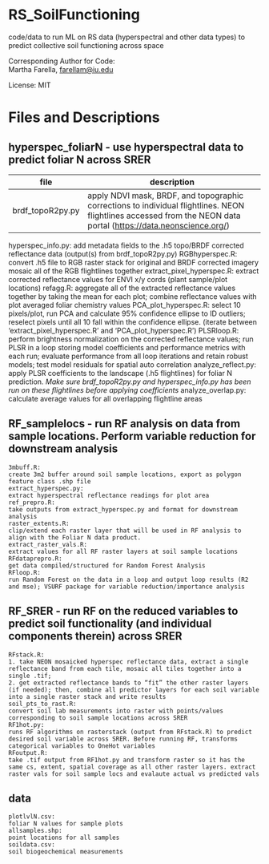 # RS_SoilFunctioning
code/data to run ML on RS data (hyperspectral and other data types) to predict collective soil functioning across space

Corresponding Author for Code:   
  Martha Farella, farellam@iu.edu

License:
    MIT

# Files and Descriptions
## hyperspec_foliarN - use hyperspectral data to predict foliar N across SRER
 | file | description |
 |------|-------------|
 | brdf_topoR2py.py | apply NDVI mask, BRDF, and topographic corrections to individual flightlines. NEON flightlines accessed from the NEON data portal (https://data.neonscience.org/)|
	
  hyperspec_info.py:
    add metadata fields to the .h5 topo/BRDF corrected reflectance data (output(s) from brdf_topoR2py.py)
	RGBhyperspec.R:
    convert .h5 file to RGB raster stack for original and BRDF corrected imagery mosaic all of the RGB flightlines together
	extract_pixel_hyperspec.R:
    extract corrected reflectance values for ENVI x/y cords (plant sample/plot locations)
	refagg.R:
    aggregate all of the extracted reflectance values together by taking the mean for each plot; combine reflectance values with plot averaged foliar chemistry values
	PCA_plot_hyperspec.R:
    select 10 pixels/plot, run PCA and calculate 95% confidence ellipse to ID outliers; reselect pixels until all 10 fall within the confidence ellipse. (iterate between ‘extract_pixel_hyperspec.R’ and ‘PCA_plot_hyperspec.R’)
	PLSRloop.R:
    perform brightness normalization on the corrected reflectance values; run PLSR in a loop storing model coefficients and performance metrics with each run; evaluate performance from all loop iterations and retain robust models; test model residuals for spatial auto correlation
	analyze_reflect.py:
    apply PLSR coefficients to the landscape (.h5 flightlines) for foliar N prediction. *Make sure brdf_topoR2py.py and hyperspec_info.py has been run on these flightlines before applying coefficients*
	analyze_overlap.py:
    calculate average values for all overlapping flightline areas
	
## RF_samplelocs - run RF analysis on data from sample locations. Perform variable reduction for downstream analysis
	3mbuff.R:
    create 3m2 buffer around soil sample locations, export as polygon feature class .shp file
	extract_hyperspec.py:
    extract hyperspectral reflectance readings for plot area
	ref_prepro.R:
    take outputs from extract_hyperspec.py and format for downstream analysis
	raster_extents.R:
    clip/extend each raster layer that will be used in RF analysis to align with the Foliar N data product. 
	extract_raster_vals.R:
    extract values for all RF raster layers at soil sample locations
	RFdataprepro.R:
    get data compiled/structured for Random Forest Analysis
	RFloop.R:
    run Random Forest on the data in a loop and output loop results (R2 and mse); VSURF package for variable reduction/importance analysis

## RF_SRER - run RF on the reduced variables to predict soil functionality (and individual components therein) across SRER
	RFstack.R:
    1. take NEON mosaicked hyperspec reflectance data, extract a single reflectance band from each tile, mosaic all tiles together into a single .tif;
    2. get extracted reflectance bands to “fit” the other raster layers (if needed); then, combine all predictor layers for each soil variable into a single raster stack and write results
	soil_pts_to_rast.R:
    convert soil lab measurements into raster with points/values corresponding to soil sample locations across SRER
	RF1hot.py:
    runs RF algorithms on rasterstack (output from RFstack.R) to predict desired soil variable across SRER. Before running RF, transforms categorical variables to OneHot variables
	RFoutput.R:
    take .tif output from RF1hot.py and transform raster so it has the same cs, extent, spatial coverage as all other raster layers. extract raster vals for soil sample locs and evalaute actual vs predicted vals
	
## data
	plotlvlN.csv:
    foliar N values for sample plots
	allsamples.shp:
    point locations for all samples
	soildata.csv:
    soil biogeochemical measurements
